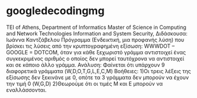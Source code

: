 # googledecodingmg
TEI of Athens, Department of Informatics
Master of Science in Computing and Network Technologies
Information and System Security, Διδάσκουσα: Ιωάννα Καντζάβελου
Πρόγραμμα (Ενδεικτική, μια προφανής λύση) που βρίσκει τις λύσεις
από την κρυπτογραφημένη εξίσωση: WWWDOT – GOOGLE = DOTCOM, όταν για κάθε
ξεχωριστό γράμμα αντιστοιχεί ένας συγκεκριμένος αριθμός ο οποίος δεν μπορεί
ταυτόχρονα να αντιστοιχεί και σε κάποιο άλλο γράμμα.
Ανάλυση:
 Φαίνεται ότι υπάρχουν 9 διαφορετικά γράμματα (W,D,O,T,G,L,E,C,M)
Βοήθειες:
 1)Οι τρεις λέξεις της εξίσωσης δεν ξεκινάνε με 0, οπότε τα 3 γράμματα
 δεν μπορούν να έχουν την τιμή 0 (W,G,D)
 2)Θεωρούμε ότι οι τιμές M και E μπορούν να εναλλάσσονται.
